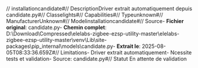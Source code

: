 // installationcandidate#// DescriptionDriver extrait automatiquement depuis candidate.py#// Classelights#// Capabilities#// Typeunknown#// ManufacturerUnknown#// Modelinstallationcandidate#// Source- **Fichier original**: candidate.py- **Chemin complet**: D:\Download\Compressed\elelabs-zigbee-ezsp-utility-master\elelabs-zigbee-ezsp-utility-master\venv\Lib\site-packages\pip\_internal\models\candidate.py- **Extrait le**: 2025-08-05T08:33:36.659Z#// Limitations- Driver extrait automatiquement- Ncessite tests et validation- Source: candidate.py#// Statut En attente de validation